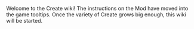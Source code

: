 Welcome to the Create wiki!
The instructions on the Mod have moved into the game tooltips.
Once the variety of Create grows big enough, this wiki will be started.